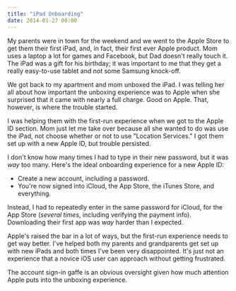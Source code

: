 ```yaml
---
title: "iPad Onboarding"
date: 2014-01-27 00:00
---
```


<import><p>My parents were in town for the weekend and we went to the Apple Store to get them their first iPad, and, in fact, their first ever Apple product. Mom uses a laptop a lot for games and Facebook, but Dad doesn't really touch it. The iPad was a gift for his birthday; it was important to me that they get a really easy-to-use tablet and not some Samsung knock-off. </p>

<p>We got back to my apartment and mom unboxed the iPad. I was telling her all about how important the unboxing experience was to Apple when she surprised that it came with nearly a full charge. Good on Apple. That, however, is where the trouble started. </p>

<p>I was helping them with the first-run experience when we got to the Apple ID section. Mom just let me take over because all she wanted to do was use the iPad, not choose whether or not to use "Location Services." I got them set up with a new Apple ID, but trouble persisted. </p>

<p>I don't know how many times I had to type in their new password, but it was <em>way</em> too many. Here's the ideal onboarding experience for a new Apple ID:</p>

<ul>
<li>Create a new account, including a password.</li>
<li>You're now signed into iCloud, the App Store, the iTunes Store, and everything.</li>
</ul>

<p>Instead, I had to repeatedly enter in the same password for iCloud, for the App Store (<em>several times</em>, including verifying the payment info). Downloading their first app was <em>way</em> harder than I expected. </p>

<p>Apple's raised the bar in a lot of ways, but the first-run experience needs to get way better. I've helped both my parents and grandparents get set up with new iPads and both times I've been very disappointed. It's just not an experience that a novice iOS user can approach without getting frustrated. </p>

<p>The account sign-in gaffe is an obvious oversight given how much attention Apple puts into the unboxing experience. </p></import>

<!-- more -->

